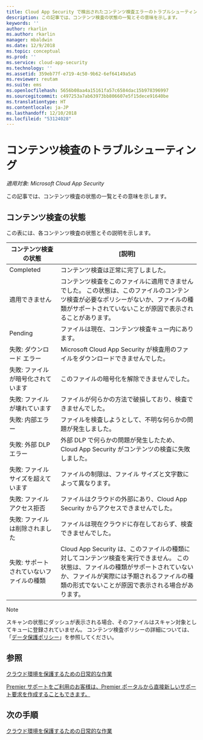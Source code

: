 ```yaml
---
title: Cloud App Security で検出されたコンテンツ検査エラーのトラブルシューティング | Microsoft ドキュメント
description: この記事では、コンテンツ検査の状態の一覧とその意味を示します。
keywords: ''
author: rkarlin
ms.author: rkarlin
manager: mbaldwin
ms.date: 12/9/2018
ms.topic: conceptual
ms.prod: ''
ms.service: cloud-app-security
ms.technology: ''
ms.assetid: 359eb77f-e719-4c50-9b62-6ef64149a5a5
ms.reviewer: reutam
ms.suite: ems
ms.openlocfilehash: 5656b08aa4a15161fa57c6584dac15b978396997
ms.sourcegitcommit: c497253a7ab63973bb806607e5f15dece91640be
ms.translationtype: HT
ms.contentlocale: ja-JP
ms.lasthandoff: 12/10/2018
ms.locfileid: "53124028"
---
```

# <a name="troubleshooting-content-inspection"></a>コンテンツ検査のトラブルシューティング

*適用対象: Microsoft Cloud App Security*

この記事では、コンテンツ検査の状態の一覧とその意味を示します。

## <a name="content-inspection-status"></a>コンテンツ検査の状態

この表には、各コンテンツ検査の状態とその説明を示します。

|コンテンツ検査の状態|[説明]|
|----|----|
|Completed|コンテンツ検査は正常に完了しました。|
|適用できません|コンテンツ検査をこのファイルに適用できませんでした。 この状態は、このファイルのコンテンツ検査が必要なポリシーがないか、ファイルの種類がサポートされていないことが原因で表示されることがあります。|
|Pending|ファイルは現在、コンテンツ検査キュー内にあります。|
|失敗: ダウンロード エラー|Microsoft Cloud App Security が検査用のファイルをダウンロードできませんでした。|
|失敗: ファイルが暗号化されています|このファイルの暗号化を解除できませんでした。|
|失敗: ファイルが壊れています|ファイルが何らかの方法で破損しており、検査できませんでした。|
|失敗: 内部エラー|ファイルを検査しようとして、不明な何らかの問題が発生しました。|
|失敗: 外部 DLP エラー|外部 DLP で何らかの問題が発生したため、Cloud App Security がコンテンツの検査に失敗しました。|
|失敗: ファイル サイズを超えています|ファイルの制限は、ファイル サイズと文字数によって異なります。|
|失敗: ファイル アクセス拒否|ファイルはクラウドの外部にあり、Cloud App Security からアクセスできませんでした。|
|失敗: ファイルは削除されました|ファイルは現在クラウドに存在しておらず、検査できませんでした。|
|失敗: サポートされていないファイルの種類|Cloud App Security は、このファイルの種類に対してコンテンツ検査を実行できません。 この状態は、ファイルの種類がサポートされていないか、ファイルが実際には予期されるファイルの種類の形式でないことが原因で表示される場合があります。|

> [!NOTE]
> スキャンの状態にダッシュが表示される場合、そのファイルはスキャン対象としてキューに登録されていません。 コンテンツ検査ポリシーの詳細については、「[データ保護ポリシー](data-protection-policies.md)」を参照してください。

## <a name="see-also"></a>参照  
[クラウド環境を保護するための日常的な作業](daily-activities-to-protect-your-cloud-environment.md)   

[Premier サポートをご利用のお客様は、Premier ポータルから直接新しいサポート要求を作成することもできます。](https://premier.microsoft.com/)  

## <a name="next-steps"></a>次の手順
 
[クラウド環境を保護するための日常的な作業](daily-activities-to-protect-your-cloud-environment.md)

